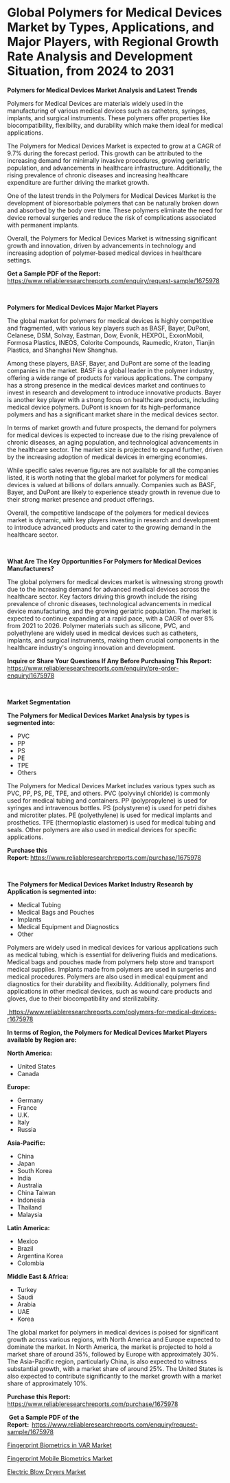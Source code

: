 <p><h1>Global Polymers for Medical Devices Market by Types, Applications, and Major Players, with Regional Growth Rate Analysis and Development Situation, from 2024 to 2031</h1></p><p><strong>Polymers for Medical Devices Market Analysis and Latest Trends</strong></p>
<p><p>Polymers for Medical Devices are materials widely used in the manufacturing of various medical devices such as catheters, syringes, implants, and surgical instruments. These polymers offer properties like biocompatibility, flexibility, and durability which make them ideal for medical applications.</p><p>The Polymers for Medical Devices Market is expected to grow at a CAGR of 9.7% during the forecast period. This growth can be attributed to the increasing demand for minimally invasive procedures, growing geriatric population, and advancements in healthcare infrastructure. Additionally, the rising prevalence of chronic diseases and increasing healthcare expenditure are further driving the market growth.</p><p>One of the latest trends in the Polymers for Medical Devices Market is the development of bioresorbable polymers that can be naturally broken down and absorbed by the body over time. These polymers eliminate the need for device removal surgeries and reduce the risk of complications associated with permanent implants.</p><p>Overall, the Polymers for Medical Devices Market is witnessing significant growth and innovation, driven by advancements in technology and increasing adoption of polymer-based medical devices in healthcare settings.</p></p>
<p><strong>Get a Sample PDF of the Report:&nbsp;</strong> <a href="https://www.reliableresearchreports.com/enquiry/request-sample/1675978">https://www.reliableresearchreports.com/enquiry/request-sample/1675978</a></p>
<p>&nbsp;</p>
<p><strong>Polymers for Medical Devices Major Market Players</strong></p>
<p><p>The global market for polymers for medical devices is highly competitive and fragmented, with various key players such as BASF, Bayer, DuPont, Celanese, DSM, Solvay, Eastman, Dow, Evonik, HEXPOL, ExxonMobil, Formosa Plastics, INEOS, Colorite Compounds, Raumedic, Kraton, Tianjin Plastics, and Shanghai New Shanghua. </p><p>Among these players, BASF, Bayer, and DuPont are some of the leading companies in the market. BASF is a global leader in the polymer industry, offering a wide range of products for various applications. The company has a strong presence in the medical devices market and continues to invest in research and development to introduce innovative products. Bayer is another key player with a strong focus on healthcare products, including medical device polymers. DuPont is known for its high-performance polymers and has a significant market share in the medical devices sector.</p><p>In terms of market growth and future prospects, the demand for polymers for medical devices is expected to increase due to the rising prevalence of chronic diseases, an aging population, and technological advancements in the healthcare sector. The market size is projected to expand further, driven by the increasing adoption of medical devices in emerging economies.</p><p>While specific sales revenue figures are not available for all the companies listed, it is worth noting that the global market for polymers for medical devices is valued at billions of dollars annually. Companies such as BASF, Bayer, and DuPont are likely to experience steady growth in revenue due to their strong market presence and product offerings.</p><p>Overall, the competitive landscape of the polymers for medical devices market is dynamic, with key players investing in research and development to introduce advanced products and cater to the growing demand in the healthcare sector.</p></p>
<p>&nbsp;</p>
<p><strong>What Are The Key Opportunities For Polymers for Medical Devices Manufacturers?</strong></p>
<p><p>The global polymers for medical devices market is witnessing strong growth due to the increasing demand for advanced medical devices across the healthcare sector. Key factors driving this growth include the rising prevalence of chronic diseases, technological advancements in medical device manufacturing, and the growing geriatric population. The market is expected to continue expanding at a rapid pace, with a CAGR of over 8% from 2021 to 2026. Polymer materials such as silicone, PVC, and polyethylene are widely used in medical devices such as catheters, implants, and surgical instruments, making them crucial components in the healthcare industry's ongoing innovation and development.</p></p>
<p><strong>Inquire or Share Your Questions If Any Before Purchasing This Report:</strong> <a href="https://www.reliableresearchreports.com/enquiry/pre-order-enquiry/1675978">https://www.reliableresearchreports.com/enquiry/pre-order-enquiry/1675978</a></p>
<p>&nbsp;</p>
<p><strong>Market Segmentation</strong></p>
<p><strong>The Polymers for Medical Devices Market Analysis by types is segmented into:</strong></p>
<p><ul><li>PVC</li><li>PP</li><li>PS</li><li>PE</li><li>TPE</li><li>Others</li></ul></p>
<p><p>The Polymers for Medical Devices Market includes various types such as PVC, PP, PS, PE, TPE, and others. PVC (polyvinyl chloride) is commonly used for medical tubing and containers. PP (polypropylene) is used for syringes and intravenous bottles. PS (polystyrene) is used for petri dishes and microtiter plates. PE (polyethylene) is used for medical implants and prosthetics. TPE (thermoplastic elastomer) is used for medical tubing and seals. Other polymers are also used in medical devices for specific applications.</p></p>
<p><strong>Purchase this Report:&nbsp;</strong><a href="https://www.reliableresearchreports.com/purchase/1675978">https://www.reliableresearchreports.com/purchase/1675978</a></p>
<p>&nbsp;</p>
<p><strong>The Polymers for Medical Devices Market Industry Research by Application is segmented into:</strong></p>
<p><ul><li>Medical Tubing</li><li>Medical Bags and Pouches</li><li>Implants</li><li>Medical Equipment and Diagnostics</li><li>Other</li></ul></p>
<p><p>Polymers are widely used in medical devices for various applications such as medical tubing, which is essential for delivering fluids and medications. Medical bags and pouches made from polymers help store and transport medical supplies. Implants made from polymers are used in surgeries and medical procedures. Polymers are also used in medical equipment and diagnostics for their durability and flexibility. Additionally, polymers find applications in other medical devices, such as wound care products and gloves, due to their biocompatibility and sterilizability.</p></p>
<p><a href="https://www.reliableresearchreports.com/polymers-for-medical-devices-r1675978">&nbsp;https://www.reliableresearchreports.com/polymers-for-medical-devices-r1675978</a></p>
<p><strong>In terms of Region, the Polymers for Medical Devices Market Players available by Region are:</strong></p>
<p>
    <p> <strong> North America: </strong>
        <ul>
            <li>United States</li>
            <li>Canada</li>
        </ul>
        </p> 
    <p> <strong> Europe: </strong>
        <ul>
            <li>Germany</li>
            <li>France</li>
            <li>U.K.</li>
            <li>Italy</li>
            <li>Russia</li>
        </ul>
        </p> 
    <p> <strong> Asia-Pacific: </strong>
        <ul>
            <li>China</li>
            <li>Japan</li>
            <li>South Korea</li>
            <li>India</li>
            <li>Australia</li>
            <li>China Taiwan</li>
            <li>Indonesia</li>
            <li>Thailand</li>
            <li>Malaysia</li>
        </ul>
        </p> 
    <p> <strong> Latin America: </strong>
        <ul>
            <li>Mexico</li>
            <li>Brazil</li>
            <li>Argentina Korea</li>
            <li>Colombia</li>
        </ul>
        </p> 
    <p> <strong> Middle East & Africa: </strong>
        <ul>
            <li>Turkey</li>
            <li>Saudi</li>
            <li>Arabia</li>
            <li>UAE</li>
            <li>Korea</li>
        </ul>
    </p>
    </p>
<p><p>The global market for polymers in medical devices is poised for significant growth across various regions, with North America and Europe expected to dominate the market. In North America, the market is projected to hold a market share of around 35%, followed by Europe with approximately 30%. The Asia-Pacific region, particularly China, is also expected to witness substantial growth, with a market share of around 25%. The United States is also expected to contribute significantly to the market growth with a market share of approximately 10%.</p></p>
<p><strong>Purchase this Report: </strong><a href="https://www.reliableresearchreports.com/purchase/1675978">https://www.reliableresearchreports.com/purchase/1675978</a></p>
<p>&nbsp;<strong>Get a Sample PDF of the Report:&nbsp;&nbsp;</strong><a href="https://www.reliableresearchreports.com/enquiry/request-sample/1675978">https://www.reliableresearchreports.com/enquiry/request-sample/1675978</a></p>
<p><strong></strong></p>
<p><p><a href="https://github.com/MyrtisWest1/Market-Research-Report-List-2/blob/main/fingerprint-biometrics-in-var-market.md">Fingerprint Biometrics in VAR Market</a></p><p><a href="https://github.com/LaceyZemlak1/Market-Research-Report-List-1/blob/main/fingerprint-mobile-biometrics-market.md">Fingerprint Mobile Biometrics Market</a></p><p><a href="https://issuu.com/reportprime-2/docs/electric-blow-dryers-market-size-2030.pptx">Electric Blow Dryers Market</a></p></p>